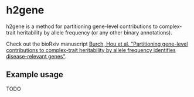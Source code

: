 # h2gene

h2gene is a method for partitioning gene-level contributions to complex-trait heritability by allele frequency (or any other binary annotations).

Check out the bioRxiv manuscript [Burch, Hou et al. "Partitioning gene-level contributions to complex-trait heritability by allele frequency identifies disease-relevant genes"](https://www.biorxiv.org/content/10.1101/2021.08.17.456722v1).

## Example usage
TODO
